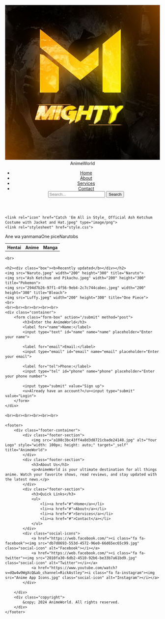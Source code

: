 <!DOCTYPE HTML>
<html> 
<head>
    <title>AnimeWorld</title>
    <header>
        <div class="header-container">
            <div class="logo-container">
                <img src="a108c3bc43ff4a8d3d8721cbade24148.jpg" alt="Anime Logo">
                <div class="logo-text">Anime<span>World</span></div>
            </div>
            <nav>
                <ul class="nav-menu">
                    <li><a href="#">Home</a></li>
                    <li><a href="#">About</a></li>
                    <li><a href="#">Services</a></li>
                    <li><a href="#">Contact</a></li>
                    <div class="search-bar">
                        <input type="text" placeholder="Search...">
                        <button type="submit">Search</button>
                    </div>
                </ul>
            </nav>
        </div>
    </header>

    
    <link rel="icon" href="Catch 'Em All in Style_ Official Ash Ketchum Costume with Jacket and Hat.jpeg" type="image/png">
    <link rel="stylesheet" href="style.css">
</head>
<body>
    <table><tr><th>Hentai</th><th>Anime</th><th>Manga</th></tr><tr>Ane wa yanmama</tr><tr>One pice<tr>Narutobs</tr></table>
   
    
   
    
    
    <br>

    <h2><div class="box"><b>Recently updated</b></div></h2>
    <img src="Naruto.jpeg" width="200" height="300" title="Naruto">
    <img src="Ash Ketchum and Pikachu.jpeg" width="200" height="300" title="Pokemon">
    <img src="294d7b26-97f1-4f56-9eb4-2c7c744cabec.jpeg" width="200" height="300" title="Bleach">
    <img src="Luffy.jpeg" width="200" height="300" title="One Piece">
    <br>
    <br><br><br><br><br><br>
    <div class="container">
        <form class="form-box" action="/submit" method="post">
            <h3>Enter the AnimeWorld</h3>
            <label for="name">Name:</label>
            <input type="text" id="name" name="name" placeholder="Enter your name">
            
            <label for="email">Email:</label>
            <input type="email" id="email" name="email" placeholder="Enter your email">
            
            <label for="tel">Phone:</label>
            <input type="tel" id="phone" name="phone" placeholder="Enter your phone number">
            
            <input type="submit" value="Sign up">
            <u>Already have an account?</u><input type="submit" value="Login">
        </form>
    </div>
    
    <br><br><br><br><br><br>
    
    <footer>
        <div class="footer-container">
            <div class="footer-section">
                <img src="a108c3bc43ff4a8d3d8721cbade24148.jpg" alt="Your Logo" style="width: 100px; height: auto;" target="_self" title="AnimeWorld">
            </div>
            <div class="footer-section">
                <h3>About Us</h3>
                <p>AnimeWorld is your ultimate destination for all things anime. Watch your favorite shows, read reviews, and stay updated with the latest news.</p>
            </div>
            <div class="footer-section">
                <h3>Quick Links</h3>
                <ul>
                    <li><a href="#">Home</a></li>
                    <li><a href="#">About</a></li>
                    <li><a href="#">Services</a></li>
                    <li><a href="#">Contact</a></li>
                </ul>
            </div>
            <div class="social-icons">
                <a href="https://web.facebook.com/"><i class="fa fa-facebook"><img src="db7d8693-553d-4572-96e0-66d65ec65c99.jpg" class="social-icon" alt="Facebook"></i></a>
                <a href="https://web.facebook.com/"><i class="fa fa-twitter"><img src="2010fa30-6db2-4510-92b6-be33b7a61bd9.jpg" class="social-icon" alt="Twitter"></i></a>
                <a href="https://www.youtube.com/watch?v=dQw4w9WgXcQ&ab_channel=RickAstley"><i class="fa fa-instagram"><img src="Anime App Icons.jpg" class="social-icon" alt="Instagram"></i></a>
            </div>
            
        </div>
        <div class="copyright">
            &copy; 2024 AnimeWorld. All rights reserved.
        </div>
    </footer>
</body>
</html>
